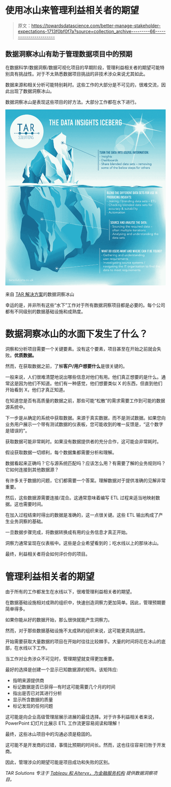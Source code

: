 # 使用冰山来管理利益相关者的期望

> 原文：<https://towardsdatascience.com/better-manage-stakeholder-expectations-1713f0bf0f7a?source=collection_archive---------66----------------------->

## 数据洞察冰山有助于管理数据项目中的预期

在数据科学/数据洞察/数据可视化项目的早期阶段，管理利益相关者的期望可能特别具有挑战性。对于不太熟悉数据项目挑战的非技术涉众来说尤其如此。

数据来源和相关分析可能特别耗时。这些工作的大部分是不可见的，很难交流，因此出现了数据洞察冰山。

数据洞察冰山是表现这些项目的好方法。大部分工作都在水下进行。

![](img/3587228d6dd859c8b0bb78d79268ab8b.png)

来自 [TAR 解决方案](https://tarsolutions.co.uk/blog/data-insights-iceberg-data-analytics-projects/)的数据洞察冰山

幸运的是，并非所有这些“水下”工作对于所有数据洞察项目都是必要的。每个公司都有不同级别的数据基础设施和成熟度。

# 数据洞察冰山的水面下发生了什么？

洞察和分析项目需要一个关键要素。没有这个要素，项目甚至在开始之前就会失败。**优质数据。**

然而，在获取数据之前，了解**客户/用户想要什么**是很关键的。

一般来说，人们很难清楚地说出哪些信息对他们有用。他们真正想要的是什么。通常这是因为他们不知道。他们有一种感觉，他们想要类似 X 的东西，但直到他们开始看到 X，他们才真正知道。

在知道您是否有高质量的数据之前，那些可能“松散”的需求需要工作到可能的数据源系统中。

下一步是从确定的系统中获取数据。来源于真实数据，而不是测试数据。如果您向业务用户展示一个带有测试数据的仪表板，您可能收到的唯一反馈是，“这个数字是错误的”。

获取数据可能非常耗时。如果没有数据提供者的充分合作，这可能会非常耗时。

假设获取数据一切顺利，每个数据集都需要分析和理解。

数据看起来正确吗？它与源系统匹配吗？应该怎么用？有需要了解的业务规则吗？它如何连接到其他数据源？

有许多关于数据的问题，它们都需要一个答案。理解数据对于提供准确的见解非常重要。

然后，这些数据源需要连接/混合。这通常意味着编写 ETL 过程来适当地映射数据。这也需要时间。

在加入过程结束时得出的数据是准确的，这一点很关键。这些 ETL 输出构成了产生业务洞察的基础。

一旦数据步骤完成，将数据转换成有用的业务信息才真正开始。

洞察力通常呈现在仪表板中。这些是企业希望看到的；吃水线以上的那块冰山。

最终，利益相关者将会如何评价你的项目。

# 管理利益相关者的期望

由于所有的工作都发生在水线以下，很难管理利益相关者的期望。

在数据基础设施相对成熟的组织中，快速创造洞察力更加简单。因此，管理预期要简单得多。

如果你能从好的数据开始，那么很快就能产生洞察力。

然而，对于那些数据基础设施不太成熟的组织来说，这可能更具挑战性。

开始需要获取大量数据的项目在开始时往往比较棘手。大量的时间将花在冰山的底部，在水线以下工作。

当工作对业务涉众不可见时，管理期望就变得更加重要。

最好的选择是创建一个显示已知数据源的矩阵。该矩阵应:

*   指明来源提供商
*   标记数据是否已获得—有时这可能需要几个月的时间
*   指出是否已对其进行分析
*   显示所含数据的质量
*   标记发现的任何问题

这可能是向企业高级管理层展示进展的最佳选择。对于许多利益相关者来说，PowerPoint 幻灯片比展示 ETL 工作流更容易阅读和理解！

最终，这些冰山项目中的沟通必须是稳固的。

这可能不是开发商的过错，事情比预期的时间长。然而，这也往往容易归咎于开发商。

因此，管理涉众的期望可能是项目成功和失败的区别。

*TAR Solutions 专注于* [*Tableau 和 Alteryx，为金融服务机构*](https://tarsolutions.co.uk/case-studies/) *提供数据洞察项目。*